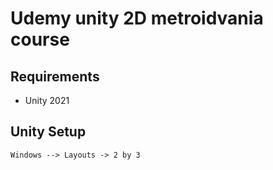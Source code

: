 # Udemy unity 2D metroidvania course

## Requirements

- Unity 2021

## Unity Setup

```text
Windows --> Layouts -> 2 by 3
```
